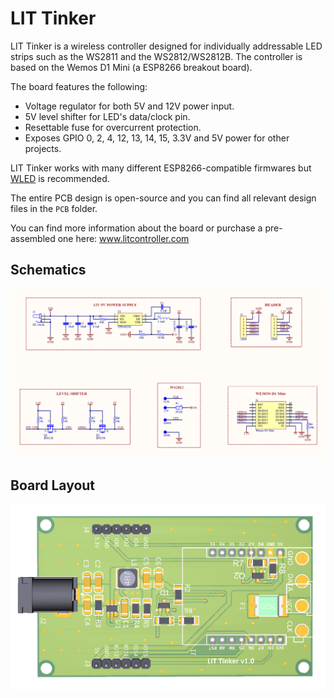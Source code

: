 # LIT Tinker

LIT Tinker is a wireless controller designed for individually addressable LED strips such as the WS2811 and the WS2812/WS2812B. The controller is based on the Wemos D1 Mini (a ESP8266 breakout board).

The board features the following:

- Voltage regulator for both 5V and 12V power input. 
- 5V level shifter for LED's data/clock pin.
- Resettable fuse for overcurrent protection.
- Exposes GPIO 0, 2, 4, 12, 13, 14, 15, 3.3V and 5V power for other projects.

LIT Tinker works with many different ESP8266-compatible firmwares but [WLED](https://github.com/Aircoookie/WLED) is recommended.

The entire PCB design is open-source and you can find all relevant design files in the `PCB` folder.

You can find more information about the board or purchase a pre-assembled one here: www.litcontroller.com

## Schematics

![board schematics](images/schematics.png "Board Schematics")

## Board Layout

![board layout](images/layout.png "Board Layout")

